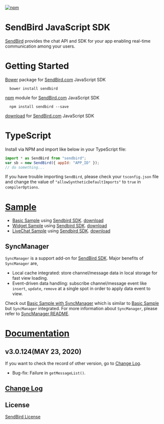 [![npm](https://img.shields.io/npm/v/sendbird.svg?style=popout&colorB=red)](https://www.npmjs.com/package/sendbird)

# SendBird JavaScript SDK

[SendBird](https://sendbird.com) provides the chat API and SDK for your app enabling real-time communication among your users.

# Getting Started

[Bower](http://bower.io) package for [SendBird.com](https://sendbird.com) JavaScript SDK

      bower install sendbird

[npm](https://www.npmjs.com/package/sendbird) module for [SendBird.com](https://sendbird.com) JavaScript SDK

      npm install sendbird --save

[download](https://github.com/sendbird/SendBird-SDK-JavaScript) for [SendBird.com](https://sendbird.com) JavaScript SDK

# TypeScript

Install via NPM and import like below in your TypeScript file:

```javascript
import * as SendBird from "sendbird";
var sb = new SendBird({ appId: "APP_ID" });
// do something...
```

If you have trouble importing `SendBird`, please check your `tsconfig.json` file and change the value of `"allowSyntheticDefaultImports"` to `true` in `compilerOptions`.

# [Sample](https://github.com/sendbird/SendBird-JavaScript)

- [Basic Sample](https://sample.sendbird.com/basic) using [Sendbird SDK](https://github.com/sendbird/SendBird-SDK-JavaScript). [download](https://github.com/sendbird/SendBird-JavaScript/tree/master/web-sample)
- [Widget Sample](https://sample.sendbird.com/widget) using [Sendbird SDK](https://github.com/sendbird/SendBird-SDK-JavaScript). [download](https://github.com/sendbird/SendBird-JavaScript/tree/master/web-widget)
- [LiveChat Sample](https://sample.sendbird.com/livechat) using [Sendbird SDK](https://github.com/sendbird/SendBird-SDK-JavaScript). [download](https://github.com/sendbird/SendBird-JavaScript/tree/master/web-live-chat)

## SyncManager

`SyncManager` is a support add-on for [SendBird SDK](https://github.com/sendbird/SendBird-SDK-JavaScript). Major benefits of `SyncManager` are,

- Local cache integrated: store channel/message data in local storage for fast view loading.
- Event-driven data handling: subscribe channel/message event like `insert`, `update`, `remove` at a single spot in order to apply data event to view.

Check out [Basic Sample with SyncManager](https://github.com/sendbird/SendBird-JavaScript/tree/master/web-basic-sample-syncmanager) which is similar to [Basic Sample](https://sample.sendbird.com/basic) but `SyncManager` integrated. For more information about `SyncManager`, please refer to [SyncManager README](https://github.com/sendbird/sendbird-syncmanager-javascript/blob/master/README.md).

# [Documentation](https://docs.sendbird.com/javascript)

## v3.0.124(MAY 23, 2020)

If you want to check the record of other version, go to [Change Log](https://github.com/sendbird/SendBird-SDK-JavaScript/blob/master/CHANGELOG.md).

- Bug-fix: Failure in `getMessageList()`.

## [Change Log](https://github.com/sendbird/SendBird-SDK-JavaScript/blob/master/CHANGELOG.md)

## License

[SendBird License](https://github.com/sendbird/SendBird-SDK-JavaScript/blob/master/LICENSE.md)
